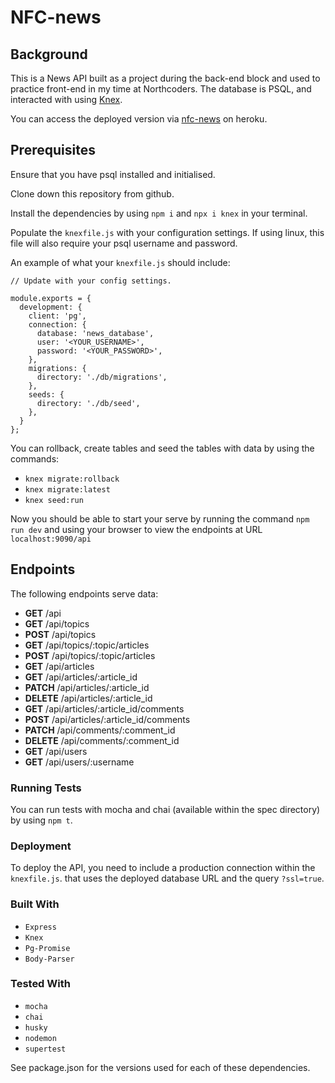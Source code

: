# NFC-news

## Background

This is a News API built as a project during the back-end block and used to practice front-end in my time at Northcoders. The database is PSQL, and interacted with using [Knex](https://knexjs.org).

You can access the deployed version via [nfc-news](https://nfc-news.herokuapp.com/api) on heroku.

## Prerequisites

Ensure that you have psql installed and initialised.

Clone down this repository from github.

Install the dependencies by using `npm i` and `npx i knex` in your terminal.

Populate the `knexfile.js` with your configuration settings. If using linux, this file will also require your psql username and password.

An example of what your `knexfile.js` should include:

```
// Update with your config settings.

module.exports = {
  development: {
    client: 'pg',
    connection: {
      database: 'news_database',
      user: '<YOUR_USERNAME>',
      password: '<YOUR_PASSWORD>',
    },
    migrations: {
      directory: './db/migrations',
    },
    seeds: {
      directory: './db/seed',
    },
  }
};
```

You can rollback, create tables and seed the tables with data by using the commands:

- `knex migrate:rollback`
- `knex migrate:latest`
- `knex seed:run`

Now you should be able to start your serve by running the command `npm run dev` and using your browser to view the endpoints at URL `localhost:9090/api`

## Endpoints

The following endpoints serve data:

- **GET** /api
- **GET** /api/topics
- **POST** /api/topics
- **GET** /api/topics/:topic/articles
- **POST** /api/topics/:topic/articles
- **GET** /api/articles
- **GET** /api/articles/:article_id
- **PATCH** /api/articles/:article_id
- **DELETE** /api/articles/:article_id
- **GET** /api/articles/:article_id/comments
- **POST** /api/articles/:article_id/comments
- **PATCH** /api/comments/:comment_id
- **DELETE** /api/comments/:comment_id
- **GET** /api/users
- **GET** /api/users/:username

### Running Tests

You can run tests with mocha and chai (available within the spec directory) by using `npm t`.

### Deployment

To deploy the API, you need to include a production connection within the `knexfile.js`. that uses the deployed database URL and the query `?ssl=true`.

### Built With

- `Express`
- `Knex`
- `Pg-Promise`
- `Body-Parser`

### Tested With

- `mocha`
- `chai`
- `husky`
- `nodemon`
- `supertest`

See package.json for the versions used for each of these dependencies.
